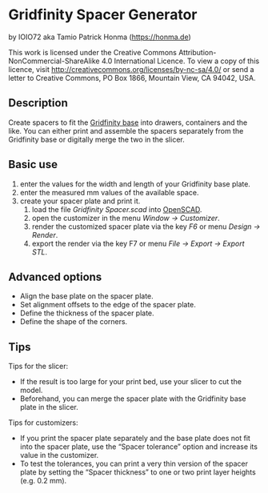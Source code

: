 # Gridfinity Spacer Generator

by IOIO72 aka Tamio Patrick Honma (https://honma.de)

This work is licensed under the Creative Commons Attribution-NonCommercial-ShareAlike 4.0 International Licence. To view a copy of this licence, visit http://creativecommons.org/licenses/by-nc-sa/4.0/ or send a letter to Creative Commons, PO Box 1866, Mountain View, CA 94042, USA.

## Description

Create spacers to fit the [Gridfinity base](https://than.gs/m/60925) into drawers, containers and the like.
You can either print and assemble the spacers separately from the Gridfinity base or digitally merge the two in the slicer.

## Basic use

1. enter the values for the width and length of your Gridfinity base plate.
2. enter the measured mm values of the available space.
3. create your spacer plate and print it.
   1. load the file *Gridfinity Spacer.scad* into [OpenSCAD](https://openscad.org/).
   2. open the customizer in the menu *Window → Customizer*.
   3. render the customized spacer plate via the key *F6* or menu *Design → Render*.
   4. export the render via the key F7 or menu *File → Export → Export STL*.


## Advanced options

- Align the base plate on the spacer plate.
- Set alignment offsets to the edge of the spacer plate.
- Define the thickness of the spacer plate.
- Define the shape of the corners.

## Tips

Tips for the slicer:

- If the result is too large for your print bed, use your slicer to cut the model.
- Beforehand, you can merge the spacer plate with the Gridfinity base plate in the slicer.

Tips for customizers:

- If you print the spacer plate separately and the base plate does not fit into the spacer plate, use the “Spacer tolerance” option and increase its value in the customizer.
- To test the tolerances, you can print a very thin version of the spacer plate by setting the “Spacer thickness” to one or two print layer heights (e.g. 0.2 mm).

